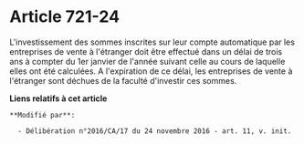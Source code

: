 # Article 721-24

L'investissement des sommes inscrites sur leur compte automatique par les entreprises de vente à l'étranger doit être
effectué dans un délai de trois ans à compter du 1er janvier de l'année suivant celle au cours de laquelle elles ont été
calculées. A l'expiration de ce délai, les entreprises de vente à l'étranger sont déchues de la faculté d'investir ces
sommes.

**Liens relatifs à cet article**

	**Modifié par**:

	  - Délibération n°2016/CA/17 du 24 novembre 2016 - art. 11, v. init.
